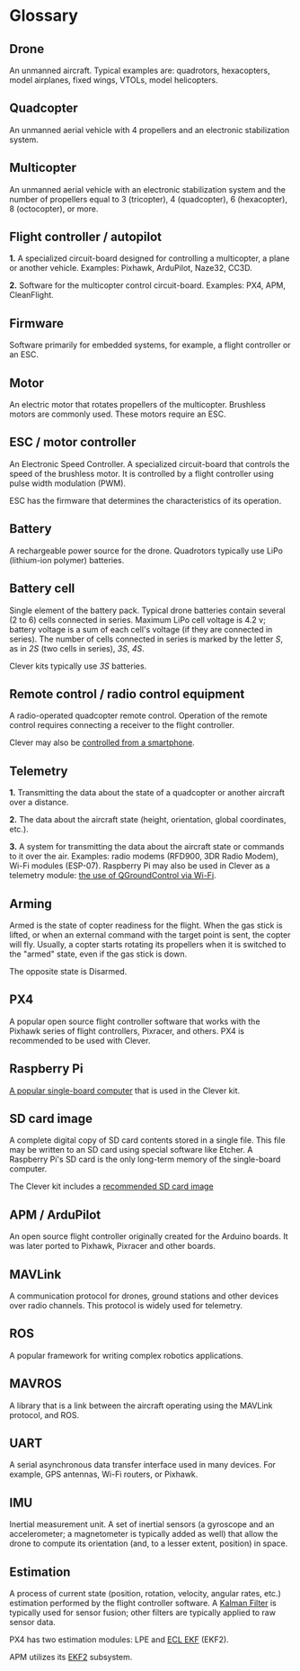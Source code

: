# Glossary

## Drone

An unmanned aircraft. Typical examples are: quadrotors, hexacopters, model airplanes, fixed wings, VTOLs, model helicopters.

## Quadcopter

An unmanned aerial vehicle with 4 propellers and an electronic stabilization system.

## Multicopter

An unmanned aerial vehicle with an electronic stabilization system and the number of propellers equal to 3 (tricopter), 4 (quadcopter), 6 (hexacopter), 8 (octocopter), or more.

## Flight controller / autopilot

**1\.** A specialized circuit-board designed for controlling a multicopter, a plane or another vehicle. Examples:
Pixhawk, ArduPilot, Naze32, CC3D.

**2\.** Software for the multicopter control circuit-board. Examples: PX4, APM, CleanFlight.

## Firmware

Software primarily for embedded systems, for example, a flight controller or an ESC.

## Motor

An electric motor that rotates propellers of the multicopter. Brushless motors are commonly used. These motors require an ESC.

## ESC / motor controller

An Electronic Speed Controller. A specialized circuit-board that controls the speed of the brushless motor. It is controlled by a flight controller using pulse width modulation (PWM).

ESC has the firmware that determines the characteristics of its operation.

## Battery

A rechargeable power source for the drone. Quadrotors typically use LiPo (lithium-ion polymer) batteries.

## Battery cell

Single element of the battery pack. Typical drone batteries contain several (2 to 6) cells connected in series. Maximum LiPo cell voltage is 4.2 v; battery voltage is a sum of each cell's voltage (if they are connected in series). The number of cells connected in series is marked by the letter *S*, as in *2S* (two cells in series), *3S*, *4S*.

Clever kits typically use *3S* batteries.

## Remote control / radio control equipment

A radio-operated quadcopter remote control. Operation of the remote control requires connecting a receiver to the flight controller.

Clever may also be [controlled from a smartphone](rc.md).

## Telemetry

**1\.** Transmitting the data about the state of a quadcopter or another aircraft over a distance.

**2\.** The data about the aircraft state (height, orientation, global coordinates, etc.).

**3\.** A system for transmitting the data about the  aircraft state or commands to it over the air. Examples: radio modems (RFD900, 3DR Radio Modem), Wi-Fi modules (ESP-07). Raspberry Pi may also be used in Clever as a telemetry module: [the use of QGroundControl via Wi-Fi](gcs_bridge.md).

## Arming

Armed is the state of copter readiness for the flight. When the gas stick is lifted, or when an external command with the target point is sent, the copter will fly. Usually, a copter starts rotating its propellers when it is switched to the "armed" state, even if the gas stick is down.

The opposite state is Disarmed.

## PX4

A popular open source flight controller software that works with the Pixhawk series of flight controllers, Pixracer, and others. PX4 is recommended to be used with Clever.

## Raspberry Pi

[A popular single-board computer](raspberry.md) that is used in the Clever kit.

## SD card image

A complete digital copy of SD card contents stored in a single file. This file may be written to an SD card using special software like Etcher. A Raspberry Pi's SD card is the only long-term memory of the single-board computer.

The Clever kit includes a [recommended SD card image](image.md)

## APM / ArduPilot

An open source flight controller originally created for the Arduino boards. It was later ported to Pixhawk, Pixracer and other boards.

## MAVLink

A communication protocol for drones, ground stations and other devices over radio channels. This protocol is widely used for telemetry.

## ROS

A popular framework for writing complex robotics applications.

## MAVROS

A library that is a link between the aircraft operating using the MAVLink protocol, and ROS.

## UART

A serial asynchronous data transfer interface used in many devices. For example, GPS antennas, Wi-Fi routers, or Pixhawk.

## IMU

Inertial measurement unit. A set of inertial sensors (a gyroscope and an accelerometer; a magnetometer is typically added as well) that allow the drone to compute its orientation (and, to a lesser extent, position) in space.

## Estimation

A process of current state (position, rotation, velocity, angular rates, etc.) estimation performed by the flight controller software. A [Kalman Filter](https://en.wikipedia.org/wiki/Kalman_filter) is typically used for sensor fusion; other filters are typically applied to raw sensor data.

PX4 has two estimation modules: LPE and [ECL EKF](https://dev.px4.io/en/tutorials/tuning_the_ecl_ekf.html) (EKF2).

APM utilizes its [EKF2](http://ardupilot.org/dev/docs/ekf2-estimation-system.html) subsystem.
